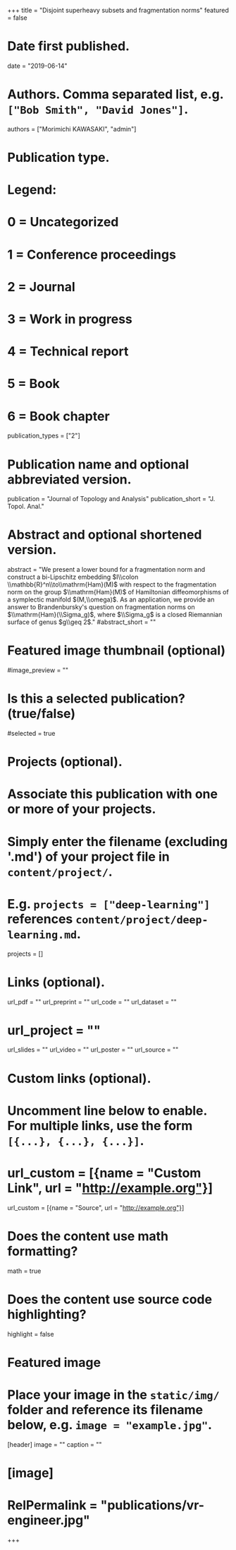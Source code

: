 +++
title = "Disjoint superheavy subsets and fragmentation norms"
featured = false

# Date first published.
date = "2019-06-14"

# Authors. Comma separated list, e.g. `["Bob Smith", "David Jones"]`.
authors = ["Morimichi KAWASAKI", "admin"]

# Publication type.
# Legend:
# 0 = Uncategorized
# 1 = Conference proceedings
# 2 = Journal
# 3 = Work in progress
# 4 = Technical report
# 5 = Book
# 6 = Book chapter
publication_types = ["2"]

# Publication name and optional abbreviated version.
publication = "Journal of Topology and Analysis"
publication_short = "J. Topol. Anal."

# Abstract and optional shortened version.
abstract = "We present a lower bound for a fragmentation norm and construct a bi-Lipschitz embedding $I\\colon \\mathbb{R}^n\\to\\mathrm{Ham}(M)$ with respect to the fragmentation norm on the group $\\mathrm{Ham}(M)$ of Hamiltonian diffeomorphisms of a symplectic manifold $(M,\\omega)$. As an application, we provide an answer to Brandenbursky's question on fragmentation norms on $\\mathrm{Ham}(\\Sigma_g)$, where $\\Sigma_g$ is a closed Riemannian surface of genus $g\\geq 2$."
#abstract_short = ""

# Featured image thumbnail (optional)
#image_preview = ""

# Is this a selected publication? (true/false)
#selected = true

# Projects (optional).
#   Associate this publication with one or more of your projects.
#   Simply enter the filename (excluding '.md') of your project file in `content/project/`.
#   E.g. `projects = ["deep-learning"]` references `content/project/deep-learning.md`.
projects = []

# Links (optional).
url_pdf = ""
url_preprint = ""
url_code = ""
url_dataset = ""
# url_project = ""
url_slides = ""
url_video = ""
url_poster = ""
url_source = ""

# Custom links (optional).
#   Uncomment line below to enable. For multiple links, use the form `[{...}, {...}, {...}]`.
# url_custom = [{name = "Custom Link", url = "http://example.org"}]
url_custom = [{name = "Source", url = "http://example.org"}]

# Does the content use math formatting?
math = true

# Does the content use source code highlighting?
highlight = false

# Featured image
# Place your image in the `static/img/` folder and reference its filename below, e.g. `image = "example.jpg"`.
[header]
image = ""
caption = ""

# [image]
# RelPermalink = "publications/vr-engineer.jpg"


+++
